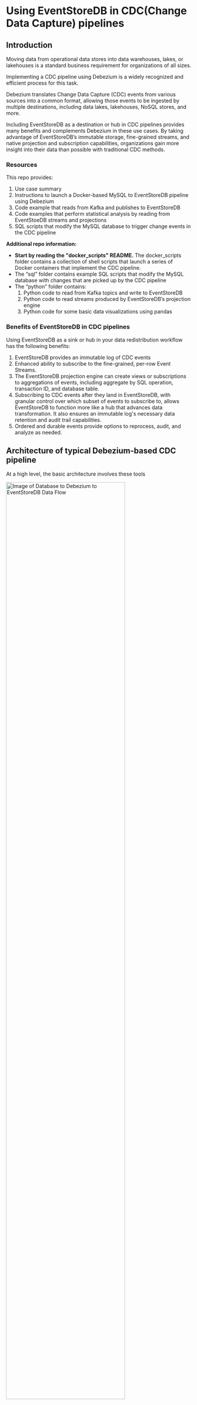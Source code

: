 # Using EventStoreDB in CDC(Change Data Capture) pipelines

## Introduction

Moving data from operational data stores into data warehouses, lakes, or lakehouses is a standard business requirement for organizations of all sizes.

Implementing a CDC pipeline using Debezium is a widely recognized and efficient process for this task.

Debezium translates Change Data Capture (CDC) events from various sources into a common format, allowing those events to be ingested by multiple destinations, including data lakes, lakehouses, NoSQL stores, and more.

Including EventStoreDB as a destination or hub in CDC pipelines provides many benefits and complements Debezium in these use cases.  By taking advantage of EventStoreDB’s immutable storage, fine-grained streams, and native projection and subscription capabilities, organizations gain more insight into their data than possible with traditional CDC methods.  

### Resources

This repo provides:

1. Use case summary
2. Instructions to launch a Docker-based MySQL to EventStoreDB pipeline using Debezium
3. Code example that reads from Kafka and publishes to EventStoreDB
4. Code examples that perform statistical analysis by reading from EventStoeDB streams and projections
5. SQL scripts that modify the MySQL database to trigger change events in the CDC pipeline

**Additional repo information:**

* **Start by reading the "docker_scripts" README.**  The docker_scripts folder contains a collection of shell scripts that launch a series of Docker containers that implement the CDC pipeline.
* The “sql” folder contains example SQL scripts that modify the MySQL database with changes that are picked up by the CDC pipeline 
* The “python” folder contains:
   1. Python code to read from Kafka topics and write to EventStoreDB
   2. Python code to read streams produced by EventStoreDB’s projection engine
   3. Python code for some basic data visualizations using pandas


### Benefits of EventStoreDB in CDC pipelines

Using EventStoreDB as a sink or hub in your data redistribution workflow has the following benefits:

1. EventStoreDB provides an immutable log of CDC events
2. Enhanced ability to subscribe to the fine-grained, per-row Event Streams.
3. The EventStoreDB projection engine can create views or subscriptions to aggregations of events, including aggregate by SQL operation, transaction ID, and database table.
4. Subscribing to CDC events after they land in EventStoreDB, with granular control over which subset of events to subscribe to, allows EventStoreDB to function more like a hub that advances data transformation.  It also ensures an immutable log's necessary data retention and audit trail capabilities.
5. Ordered and durable events provide options to reprocess, audit, and analyze as needed.


## Architecture of typical Debezium-based CDC pipeline

At a high level, the basic architecture involves these tools

<img src="./resources/excalidraw-animate_slow.svg" alt="Image of Database to Debezium to EventStoreDB Data Flow" style="width: 80%;"/>

A more granular view of the tools, showing required supporting features and products

<img src="./resources/Data_flow_with_supporting_features.svg" alt="CDC pipeline with all the tools " style="width: 80%;"/>


## Lifecycle of a CDC event (MySQL -> EventStoreDB)

Whenever data is modified in the source database by a create (insert), delete, or update statement, one or more CDC events will propagate through the pipeline. This example will use a single-row insert. 

### Step 1. The database server, MySQL or MariaDB, writes the event to its binlog

The binlog is used for database replication.  The binlog is usually enabled by default; when enabled, all changes to the database are logged into the binlog.  The setting **gtid_mode=ON** must be set to get transaction IDs logged into the binlog.  See 03_mysql.sh in the docker_scripts directory in the GitHub repo for a code example that starts a Docker container running MySQL with this setting enabled in the startup script. 

### Step 2. Debezium picks up the data change event from the binlog

In this example, Debezium impersonates the role of another MySQL instance that would act as a replica for backup or scaling reads. The server-id setting is significant for this process. Setting unique server-ids is critical when fanning out multiple replicas with multiple Debezium instances reading the binlog of a single MySQL instance.

### Step 3. Debezium transforms the binlog event into a standard CDC event and posts the event to a Kafka topic

There will be one Kafka topic per table. In the example repository, the code that reads from Kafka only subscribes to three topics/tables.

Typically, once a message has been consumed, the consumer informs Kafka not to resend that message to this consumer group
 ```'enable.auto.commit': 'true'```. Setting this to false can be useful to debug the code that processes messages. 

When you restart your code, you will not have to generate new messages in the pipeline. The code will reread the same messages each time it is restarted. The Python code kafka_consumer_demo.py sets  ```'enable.auto.commit': 'false’```.   Running this code will not delete messages meant to be consumed by kafka_reader_ESDB_writer.py.

### Step 4. Python(or other language) application consumes Kafka messages and writes them to EventStoreDB

With change events being propagated to a Kafka topic per table, the remaining step is to read the Kafka messages and write to EventStoreDB as events appended to a stream.


## Mapping of database tables to Kafka topics

Debezium will create one Kafka topic per table. When a row is changed in a table, a message will be created for the corresponding topic.

<img src="./resources/Database_table_to_kafka_topic.svg" alt="Database Tables mapped to Kafka Topics" style="width: 80%;"/>


## Mapping Kafka topics/messages to EventStoreDB streams

The next step is to get messages from Kafka topics into EventStoreDB streams.

But first, here is a quick review of EventStoreDB functionality.

1. EventStoreDB stores immutable events in an append-only log.
2. When appending an event, the following are specified:
   a. Stream name
   b. Event type
   c. Event data
   d. Event metadata
   
3. External applications can subscribe to a stream or streams.

Considering EventStoreDB’s features, the following are stream design options you may consider when writing CDC messages into EventStoreDB as events.  

## One stream per topic/table

This configuration is relatively straightforward. The code may choose to extract a field from the Kafka payload and use it to set “Event Type,” or it could more or less ingest the unaltered message content.

The immutable audit log functionality of EventStoreDB is preserved, the ordering of events is maintained, and clients can subscribe to changes for a particular table.


<img src="./resources/Kafka-ES-stream-per-topic.svg" style="width: 80%;" alt="image">

## One stream per row

The code example in the provided GitHub repository demonstrates this configuration. The following event features are set by parsing the topic or the message's payload.

### 1. Stream Name is set to TableName-rowid

As a message is consumed from the Kafka topic associated with the table, it is parsed, and the row identifier for the changed row is extracted and used as the second part of the Stream Name for the event. ```TableA-row1```,for example.

### 2. Event Type is set to SQL operation

The message payload is parsed to extract the SQL operation: delete, insert(create), update, or snapshot (initial read), and Event Type is set to that value.

### 3. Correlation ID is set to transaction ID

A single transaction may modify more than one row. If GTID (global transaction IDs) are enabled on the MySQL server, Debezium will pick up that value and include it in the message payload. In the code example, that value is extracted and becomes part of the event’s metadata.

### The diagram illustrates this design

A single transaction may modify more than one row. If GTID (global transaction IDs) are enabled on the MySQL server, Debezium will pick up that value and include it in the message payload. In the code example, that value is extracted and becomes part of the event’s metadata.

<img src="./resources/K-to-ES-stream-per-row.svg" style="width: 80%;" alt="image">

To keep the diagram concise, only one table's row changes are diagrammed. Many streams are created per table, and including each would quickly make a crowded image.

Since the relationship between SQL table events and streams diverges in this configuration, it might be helpful to describe an example.

If a row is created and never modified, a stream in EventStoreDB will have a single event with an Event Type “Create.”

If a row is created, updated once, and then deleted, there will be a stream in EventStoreDB with three events:   
   1. Event Type Create
   2. Event Type Update
   3. Event Type Delete

## Leveraging the EventStoreDB projection engine

EventStoreDB’s built-in projection engine can be extremely useful to enable applications, systems, data scientists, or other data users to subscribe to changes across an aggregation of streams.

Events from one stream may be projected into another stream. For further review, please visit Event Store’s
 [projections](https://developers.eventstore.com/server/v5/projections.html#system-projections) documentation.

Enabling all projections on the EventStoreDB server provides the following functionality.

* Subscribe to changes for all rows in a table
* Subscribe to a stream of all updates, inserts, or deletes across all tables
* View all rows affected by a single transaction

The following is a visualization of EventStoreDB projections as applied to CDC events.

<img src="./resources/Projections.svg" style="width: 80%;" alt="image">

## Summary

This document introduced some functionality EventStoreDB can add to your CDC pipelines. With EventStoreDB’s immutable storage, fine-grained streams, and native projection and subscription capabilities, organizations can derive more insight from their data than possible with traditional CDC methods.  
There is more to this repository if you would like to explore it.

## Additional Learning Options

### Shell scripts to build a Docker-based CDC pipeline

You can build a proof-of-concept (POC) model by running the shell scripts in the docker_scripts folder of the GitHub repository. 

The README.md in that folder explains the “how” and the “why” of each pipeline component. 
There are many Docker instances that utilize a fair amount of resources. It is advised to kill all Docker containers and restart from scratch rather than restart individual containers. 

If you have issues running the instances in your environment, please file an issue.

### SQL scripts to modify a MySQL database to create events for the pipeline

The sql folder has scripts that add rows to the database, update rows, delete rows, and one that performs a mix of deletes and inserts. 

Running these scripts will generate events in the CDC pipeline.

### Python code to process the Kafka messages into EventStoreDB events

The python folder contains code that reads from the Kafka topic and writes to EventStoreDB in a continuous loop. 

Before you run any of the code, please read the README file. The README describes what you should expect to see in EventStoreDB after running the kafka_reader_ESDB_writer.py program and which SQL scripts to run to see additional events. 

The python folder also contains: 
* Code that demonstrates a subscription to a Kafka topic
* Code that reads from streams generated by the EventStoreDB projection engine to calculate statistics and visualizations

If you have trouble running the Python code locally, see Event Store’s “Python From Scratch” repository for advice on setting up your local Event Store Python code environment.

### Example visualizations of statistical analysis

The examples_of_analysis_plots folder contains plots generated by analysis_by_sql_operation.py and analysis_of_rows_per_transaction.py. These plots are included as quick analysis examples that EventStoreDB enables using projections for users who choose not to run the code themselves.

------------------------------
